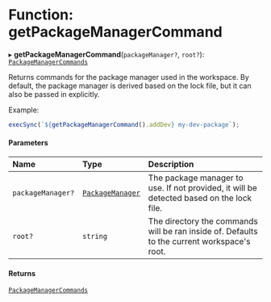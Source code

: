 # Function: getPackageManagerCommand

▸ **getPackageManagerCommand**(`packageManager?`, `root?`): [`PackageManagerCommands`](/reference/core-api/devkit/documents/PackageManagerCommands)

Returns commands for the package manager used in the workspace.
By default, the package manager is derived based on the lock file,
but it can also be passed in explicitly.

Example:

```javascript
execSync(`${getPackageManagerCommand().addDev} my-dev-package`);
```

#### Parameters

| Name              | Type                                                                    | Description                                                                                 |
| :---------------- | :---------------------------------------------------------------------- | :------------------------------------------------------------------------------------------ |
| `packageManager?` | [`PackageManager`](/reference/core-api/devkit/documents/PackageManager) | The package manager to use. If not provided, it will be detected based on the lock file.    |
| `root?`           | `string`                                                                | The directory the commands will be ran inside of. Defaults to the current workspace's root. |

#### Returns

[`PackageManagerCommands`](/reference/core-api/devkit/documents/PackageManagerCommands)
